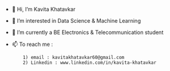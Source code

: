 - 👋 Hi, I’m Kavita Khatavkar
- 👀 I’m interested in Data Science & Machine Learning 
- 🌱 I’m currently a BE Electronics & Telecommunication student
- 📫 To reach me :

          1) email : kavitakhatavkar60@gmail.com
          2) Linkedin : www.linkedin.com/in/kavita-khatavkar

<!---
kavita1910/kavita1910 is a ✨ special ✨ repository because its `README.md` (this file) appears on your GitHub profile.
You can click the Preview link to take a look at your changes.
--->
